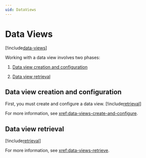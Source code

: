 ```yaml
---
uid: DataViews
---
```


# Data Views

[!include[data-views](../../../_includes/data-views.md)]

Working with a data view involves two phases:

1. [Data view creation and configuration](#data-view-creation-and-configuration)

1. [Data view retrieval](#data-view-retrieval)

## Data view creation and configuration

First, you must create and configure a data view. [!include[retrieval](../../../_includes/data-views-retrieve.md)]

For more information, see <xref:data-views-create-and-configure>.

## Data view retrieval

[!include[retrieval](../../../_includes/data-views-retrieve.md)]

For more information, see <xref:data-views-retrieve>.